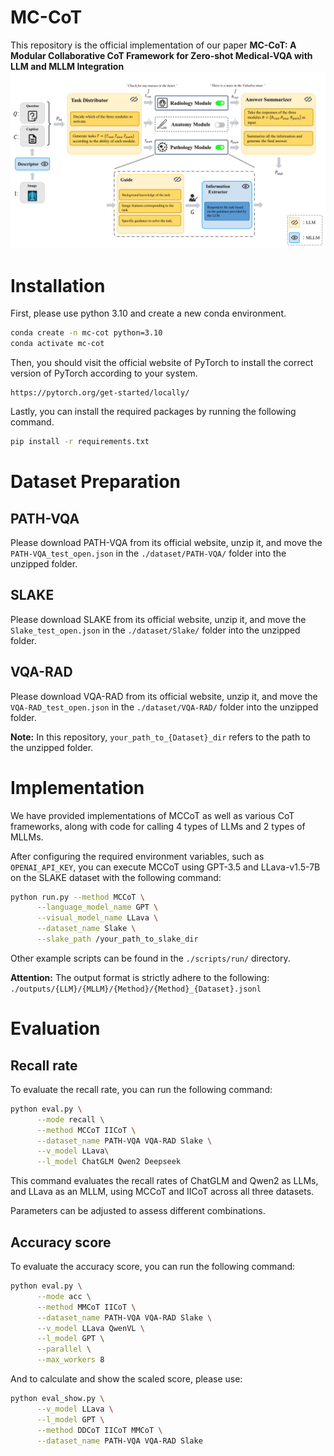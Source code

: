 # MC-CoT
This repository is the official implementation of our paper **MC-CoT: A Modular Collaborative CoT Framework for Zero-shot Medical-VQA with LLM and MLLM Integration**
![MC-CoT.jpg](src%2FMC-CoT.jpg)
# Installation
First, please use python 3.10 and create a new conda environment.
```bash
conda create -n mc-cot python=3.10
conda activate mc-cot
```
Then, you should visit the official website of PyTorch to install the correct version of PyTorch according to your system.
```
https://pytorch.org/get-started/locally/
```
Lastly, you can install the required packages by running the following command.
```bash
pip install -r requirements.txt
```
# Dataset Preparation
## PATH-VQA
Please download PATH-VQA from its official website, unzip it, and move the `PATH-VQA_test_open.json` in the `./dataset/PATH-VQA/` folder into the unzipped folder.
## SLAKE
Please download SLAKE from its official website, unzip it, and move the `Slake_test_open.json` in the `./dataset/Slake/` folder into the unzipped folder.
## VQA-RAD
Please download VQA-RAD from its official website, unzip it, and move the `VQA-RAD_test_open.json` in the `./dataset/VQA-RAD/` folder into the unzipped folder.

**Note:** In this repository, `your_path_to_{Dataset}_dir` refers to the path to the unzipped folder.
# Implementation
We have provided implementations of MCCoT as well as various CoT frameworks, along with code for calling 4 types of LLMs and 2 types of MLLMs. 

After configuring the required environment variables, such as `OPENAI_API_KEY`, you can execute MCCoT using GPT-3.5 and LLava-v1.5-7B on the SLAKE dataset with the following command:
```bash
python run.py --method MCCoT \
      --language_model_name GPT \
      --visual_model_name LLava \
      --dataset_name Slake \
      --slake_path /your_path_to_slake_dir
```
Other example scripts can be found in the `./scripts/run/` directory.

**Attention:** The output format is strictly adhere to the following: `./outputs/{LLM}/{MLLM}/{Method}/{Method}_{Dataset}.jsonl`
# Evaluation
## Recall rate
To evaluate the recall rate, you can run the following command:
```bash
python eval.py \
      --mode recall \
      --method MCCoT IICoT \
      --dataset_name PATH-VQA VQA-RAD Slake \
      --v_model LLava\
      --l_model ChatGLM Qwen2 Deepseek
```
This command evaluates the recall rates of ChatGLM and Qwen2 as LLMs, and LLava as an MLLM, using MCCoT and IICoT across all three datasets. 

Parameters can be adjusted to assess different combinations.
## Accuracy score
To evaluate the accuracy score, you can run the following command:
```bash
python eval.py \
      --mode acc \
      --method MMCoT IICoT \
      --dataset_name PATH-VQA VQA-RAD Slake \
      --v_model LLava QwenVL \
      --l_model GPT \
      --parallel \
      --max_workers 8
```
And to calculate and show the scaled score, please use:
```bash
python eval_show.py \
      --v_model LLava \
      --l_model GPT \
      --method DDCoT IICoT MMCoT \
      --dataset_name PATH-VQA VQA-RAD Slake
```